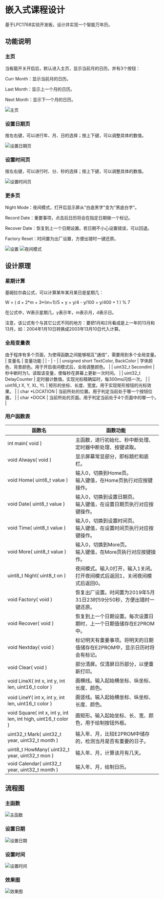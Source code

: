 # 嵌入式课程设计

基于LPC1768实验开发板，设计并实现一个智能万年历。

## 功能说明

### 主页

当板载开关开启后，默认进入主页，显示当前月的日历。并有3个按钮：

Curr Month：显示当前月的日历。

Last Month：显示上一个月的日历。

Next Month：显示下一个月的日历。

![主页](https://kongdeqi.oss-cn-shanghai.aliyuncs.com/soc/%E4%B8%BB%E9%A1%B5.jpg?x-oss-process=image/resize,h_200)

### 设置日期页

按左右键，可以进行年、月、日的选择；按上下键，可以调整具体的数值。

![设置日期页](https://kongdeqi.oss-cn-shanghai.aliyuncs.com/soc/%E8%AE%BE%E7%BD%AE%E6%97%A5%E6%9C%9F%E9%A1%B5.jpg?x-oss-process=image/resize,h_200)

### 设置时间页

按左右键，可以进行时、分、秒的选择；按上下键，可以调整具体的数值。

![设置时间页](https://kongdeqi.oss-cn-shanghai.aliyuncs.com/soc/%E8%AE%BE%E7%BD%AE%E6%97%B6%E9%97%B4%E9%A1%B5.jpg?x-oss-process=image/resize,h_200)

### 更多页

Night Mode：夜间模式，打开后显示屏从"白底黑字"变为"黑底白字"。

Record Date：重要事项，点击后日历将会在指定日期做一个标记。

Recover Date：恢复到上一个日期设置。若日期不小心设置错误，可以回退。

Factory Reset：时间置为出厂设置，方便出错时一键还原。

![设置](https://kongdeqi.oss-cn-shanghai.aliyuncs.com/soc/%E5%A4%9C%E9%97%B4%E6%A8%A1%E5%BC%8F%E8%AE%BE%E7%BD%AE%E9%A1%B5.jpg?x-oss-process=image/resize,h_200)
![夜间模式](https://kongdeqi.oss-cn-shanghai.aliyuncs.com/soc/%E5%A4%9C%E9%97%B4%E6%A8%A1%E5%BC%8F%E6%95%88%E6%9E%9C%E5%9B%BE.jpg?x-oss-process=image/resize,h_200)

## 设计原理

### 星期计算

基姆拉尔森公式，可以计算某年某月某日是星期几：

W = ( d + 2\*m + 3\*(m+1)/5 + y + y/4 - y/100 + y/400 + 1 ) % 7

在公式中，W表示星期几，y表示年，m表示月，d表示日。

注意，该公式有个与其它公式不同的地方：要把1月和2月看成是上一年的13月和13月，如：2004年1月10日转换成2003年13月10日代入计算。

### 全局变量表

由于程序有多个页面，为使得函数之间能够相互"通信"，需要用到多个全局变量。
| 变量名 | 变量功能 |
| - | - |
| unsigned short TextColor, BackColor | 字体颜色、背景颜色。用于开启夜间模式后，全局调整颜色。 |
| uint32_t SecondInt                  | 秒中断时为1。读取该变量，使每秒在屏幕上更新一次时间。 |
| uint32_t DelayCounter               | 定时器计数值。实现光标精确延时，每300ms闪烁一次。 |
| uint16_t X, Y, XL, YL               | 矩形的坐标、长度、宽度。用于实现矩形按钮的光标效果。 |
| char \*LOCATION                     | 当前所处的位置。用于判定当前处于哪一个按钮位置。 |
| char \*DOCK                         | 当前所处的页面。用于判定当前处于4个页面中的哪一个。 |

### 用户函数表
| 函数名 | 函数功能 |
| - | - |
| int main( void )            | 主函数，进行初始化、秒中断处理、定时器中断处理、按键读取。 |
| void Always( void )         | 显示屏幕常显部分，即标题栏和底栏。 |
| void Home( uint8_t value )  | 输入0，切换到Home页。<br>输入键值，在Home页执行对应按键操作。 |
| void Date( uint8_t value )  | 输入0，切换到设置日期页。<br>输入键值，在设置日期页执行对应按键操作。 |
| void Time( uint8_t value )  | 输入0，切换到设置时间页。<br>输入键值，在设置时间页执行对应按键操作。 |
| void More( uint8_t value )  | 输入0，切换到More页。<br>输入键值，在More页执行对应按键操作。 |
| uint8_t Night( uint8_t on ) | 夜间模式。输入0打开，输入1关闭。<br>打开夜间模式后返回1，关闭夜间模式后返回0。 |
| void Factory( void )        | 恢复出厂设置。时间置为2019年5月31日23时59分50秒，方便出错时一键还原。 |
| void Recover( void )        | 恢复到上一个日期设置。每次设置日期时，上一个日期值储存在E2PROM中。 |
| void Nextday( void )        | 标记明天有重要事项。将明天的日期值储存在E2PROM中，显示日历时将会有标记。 |
| void Clear( void )          | 部分清屏。仅清屏日历部分，以便重新打印。 |
| void LineX( int x, int y, int len, uint16_t color ) | 画横线。输入起始横坐标、纵坐标、长度、颜色。 |
| void LineY( int x, int y, int len, uint16_t color ) | 画竖线。输入起始横坐标、纵坐标、长度、颜色。 |
| void Square( int x, int y, int len, int high, uint16_t color ) | 画矩形。输入起始坐标、长、宽、颜色，用于绘制按钮外框。 |
| uint32_t Mark( uint32_t year, uint32_t month )                 | 输入年、月，比较E2PROM中储存的，检测当月是否有重要的日子。 |
| uint8_t HowMany( uint32_t year, uint32_t mon )                 | 输入年、月，计算该月有几天。 |
| void Calendar( uint32_t year, uint32_t month )                 | 输入年、月，绘制日历。 |

## 流程图
### 主函数
![主函数](https://kongdeqi.oss-cn-shanghai.aliyuncs.com/soc/%E4%B8%BB%E5%87%BD%E6%95%B0.jpg?x-oss-process=image/resize,w_500)

### 设置日期
![设置日期](https://kongdeqi.oss-cn-shanghai.aliyuncs.com/soc/%E8%AE%BE%E7%BD%AE%E6%97%A5%E6%9C%9F.jpg?x-oss-process=image/resize,w_500)

### 设置时间
![设置时间](https://kongdeqi.oss-cn-shanghai.aliyuncs.com/soc/%E8%AE%BE%E7%BD%AE%E6%97%B6%E9%97%B4.jpg?x-oss-process=image/resize,w_500)

### 效果图
![效果图](https://kongdeqi.oss-cn-shanghai.aliyuncs.com/soc/20191219_174444.jpg?x-oss-process=image/resize,w_500)
